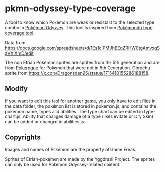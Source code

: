 # pkmn-odyssey-type-coverage

A tool to know which Pokémon are weak or resistant to the selected type combo in [Pokémon Odyssey](https://www.pokecommunity.com/threads/pok%C3%A9mon-odyssey-complete-v4-1.488536/). This tool is inspired from [Pokémondb type coverage tool](https://pokemondb.net/tools/type-coverage).

Data from https://docs.google.com/spreadsheets/d/1Es1clPMUhEEqZRHW0tgAmvxqSzVXiXmD/edit

The non Etrian Pokémon sprites are sprites from the 5th generation and are from [Pokérogue](https://github.com/pagefaultgames/pokerogue) for Pokémon that were not in 5th Generation. 
Gorochu sprite from https://x.com/Dragonsden95/status/1715418155286188158.


## Modify
If you want to edit this tool for another game, you only have to edit files in the data folder, the pokémon list is stored in pokemon.js, and contains the pokemon name, types and abilities. The type chart can be edited in type-chart.js. Ability that changes damage of a type (like Levitate or Dry Skin) can be added or changed in abilities.js.

## Copyrights
Images and names of Pokémon are the property of Game Freak.

Sprites of Etrian-pokémon are made by the Yggdrasil Project. The sprites can only be used for Pokémon Odyssey-related content.
